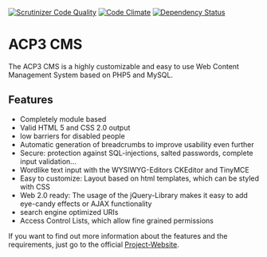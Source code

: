 [![Scrutinizer Code Quality](https://scrutinizer-ci.com/g/ACP3/cms/badges/quality-score.png?b=develop)](https://scrutinizer-ci.com/g/ACP3/cms/?branch=develop)
[![Code Climate](https://codeclimate.com/github/ACP3/cms/badges/gpa.svg)](https://codeclimate.com/github/ACP3/cms)
[![Dependency Status](https://www.versioneye.com/user/projects/55c9a66f812cc4001b000001/badge.svg?style=flat)](https://www.versioneye.com/user/projects/55c9a66f812cc4001b000001)

# ACP3 CMS
The ACP3 CMS is a highly customizable and easy to use Web Content Management System based on PHP5 and MySQL. 

## Features

* Completely module based
* Valid HTML 5 and CSS 2.0 output
* low barriers for disabled people
* Automatic generation of breadcrumbs to improve usability even further
* Secure: protection against SQL-injections, salted passwords, complete input validation...
* Wordlike text input with the WYSIWYG-Editors CKEditor and TinyMCE
* Easy to customize: Layout based on html templates, which can be styled with CSS
* Web 2.0 ready: The usage of the jQuery-Library makes it easy to add eye-candy effects or AJAX functionality
* search engine optimized URIs
* Access Control Lists, which allow fine grained permissions 

If you want to find out more information about the features and the requirements, just go to the official [Project-Website](http://www.acp3-cms.net).
